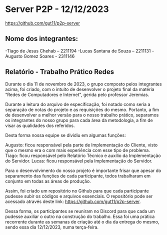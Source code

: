 # Server P2P - 12/12/2023

https://github.com/gut11/p2p-server

## Nome dos integrantes:
-Tiago de Jesus Chehab – 2211194
-Lucas Santana de Souza –  2211131
-Augusto Gomez Soares - 2311146

## Relatório - Trabalho Prático Redes
Durante o dia 11 de novembro de 2023, o grupo composto pelos integrantes acima, foi criado, com o intuito de desenvolver o projeto final da matéria “Redes de Computadores e Internet", gerida pelo professor Jeremias.

Durante a leitura do arquivo de especificação, foi notado como seria a separação de notas do projeto e as requisições do mesmo. Portanto, a fim de desenvolver a melhor versão para o nosso trabalho prático, separamos os integrantes do nosso grupo para cada área da metodologia, a fim de visar as qualidades dos referidos.

Desta forma nossa equipe se dividiu em algumas funções:

Augusto: ficou responsável pela parte de Implementação do Cliente, visto que o mesmo era o com mais experiência com esse tipo de problema.
Tiago: ficou responsável pelo Relatório Técnico e auxílio da Implementação do Servidor.
Lucas: ficou responsável pela Implementação do Servidor.

Para o desenvolvimento do nosso projeto é importante frisar que apesar do separamento das funções de cada participante, todos trabalharam em conjunto em todas as áreas de produção.  

Assim, foi criado um repositório no Github para que cada participante pudesse subir os códigos e arquivos essenciais. O repositório pode ser acessado através deste link: https://github.com/gut11/p2p-server.

Dessa forma, os participantes se reuniram no Discord para que cada um pudesse auxiliar o outro na construção do trabalho. Essa foi uma prática recorrente durante as semanas de criação até o dia da entrega do mesmo, sendo essa dia 12/12/2023, numa terça-feira.
